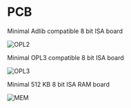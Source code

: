 # PCB

Minimal Adlib compatible 8 bit ISA board

![OPL2](https://user-images.githubusercontent.com/42321684/144759407-07a209d9-1a01-4b39-9935-4ddf7eb3c535.jpg)

Minimal OPL3 compatible 8 bit ISA board

![OPL3](https://user-images.githubusercontent.com/42321684/144759451-014f6e3d-c084-4cb4-a21d-e15c3541e254.jpg)

Minimal 512 KB 8 bit ISA RAM board

![MEM](https://user-images.githubusercontent.com/42321684/144759871-59b407a0-5ece-4554-90c9-b33ca91566dd.jpg)
